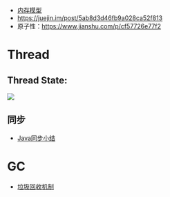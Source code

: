 - [内存模型](https://blog.csdn.net/javazejian/article/details/72772461#comments)
- https://juejin.im/post/5ab8d3d46fb9a028ca52f813
- 原子性：https://www.jianshu.com/p/cf57726e77f2
# Thread
## Thread State:
![](https://upload-images.jianshu.io/upload_images/4840092-f85e70e2262b7878.png?imageMogr2/auto-orient/strip|imageView2/2/w/1155)
## 同步
- [Java同步小结](https://juejin.im/post/5c45c96de51d45263c1d6613)
# GC
- [垃圾回收机制](https://github.com/BryceLee/java-compass/blob/master/README.md#heading-2)
           

